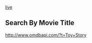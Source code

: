 [live](https://lilleswing.github.io/six_degrees_of_bacon/)

## Search By Movie Title
http://www.omdbapi.com/?t=Toy+Story
